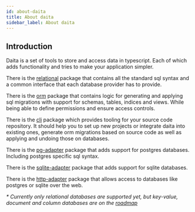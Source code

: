 ```yaml
---
id: about-daita
title: About daita
sidebar_label: About daita
---
```


## Introduction

Daita is a set of tools to store and access data in typescript. 
Each of which adds functionality and tries to make your application simpler. 

There is the [relational](/docs/@daita/relational) package that contains all the standard sql syntax and a common interface that each database provider has to provide.

There is the [orm](/docs/@daita/orm) package that contains logic for generating and applying sql migrations with support for schemas, tables, indices and views. 
While being able to define permissions and ensure access controls.

There is the [cli](/docs/@daita/cli) package which provides tooling for your source code repository. 
It should help you to set up new projects or integrate daita into existing ones, generate orm migrations based on source code as well as applying and undoing those on databases. 

There is the [pg-adapter](/docs/@daita/pg-adapter) package that adds support for postgres databases. 
Including postgres specific sql syntax.

There is the [sqlite-adapter](/docs/@daita/sqlite-adapter) package that adds support for sqlite databases.

There is the [http-adapter](/docs/@daita/http-adapter) package that allows access to databases like postgres or sqlite over the web. 


_\* Currently only relational databases are supported yet, but key-value, document and column databases are on the [roadmap](/docs/daita/roadmap)_ 
